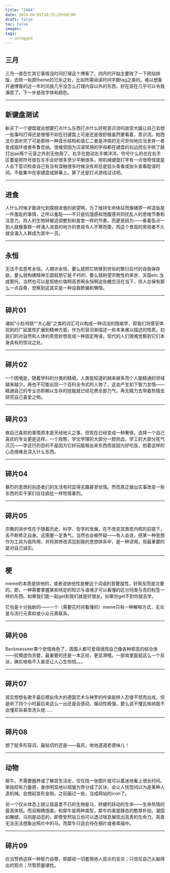 ```yaml
---
title: "2404"
date: 2024-04-01T18:35:29+08:00
draft: false
toc: false
images:
tags:
  - untagged
---
```


## 三月

三月一直在忙其它事情没时间打理这个博客了。四月的开始主要改了一下网站排版，去除一些原theme的冗余之处，比如所需阅读时间字数tag之类的。难以想象开通博客的近一年时间我几乎没怎么打理内容以外的东西，好在现在几乎可以令我满意了。下一步是改字体和颜色。

---

## 新键盘测试

新买了一个键盘就会想要打点什么东西打点什么好呢意识流吗放空大脑让自己去想一些事吗打得还是很慢不如在旧键盘上可是还是很舒服虽然要看着，意识流。帕西法尔该听完了可是那样一种音乐结构和语汇二者是冲突的无可奈何地应当舍弃一者变成指环或者布鲁克纳。很难受因为汉语常用的字母都在键盘的右边而左手除了敲打出ae两个元音之外别无他用了。右手在跑动左手懒洋洋。符号什么的也在右手区要是把符号放在左手会好很多至少平衡很多。用机械键盘打字有一点很奇怪就是人会下意识检查自己有没有误触很多时候没有却总是低头查看或抬头查看耽误时间。不能集中在家键盘或屏幕上。算了还是打点游戏试试吧。

---

## 进食

人什么时候才能进化到摆脱进食的欲望啊，为了维持生命体征而像猪猡一样造饭是一件羞耻的事情，之所以羞耻——不只是饥饿感和饱腹感共同扰乱人的思维节奏和注意力，将人的生物钟被迫调整到和食堂一样的节奏，而更是因为——看着饭点一到人就像畜群一样涌入进食的地方的景观令人不寒而栗，而这个景观的旁观者不久就会涌入人群成为其中一员。

---

## 永恒

无法不去思考永恒。人期许永恒。要么就把它转移到世俗的繁衍后代的自我保存欲，要么就构建精神王国假想它是*不朽的*，要么就盼望宗教性的来世、天国etc.当成寄托。当然也可以是拒绝价值啊高贵啊永恒啊这些概念活在当下，但人总保有那么一点自尊，觉察到这其实是一种自我欺骗和懒惰。

---

## 碎片01

诸如“小肚鸡肠”“大心脏”之类的词汇可以构成一种词法的隐喻学，即我们将感官体验到的广延属性扩展到精神方面，作为形容词来描述一些本来难以描述的性质。初民们的对自然和人体的奇思妙想变成一种固定用语，现代的人们很难觉察到它们本身具有的惊诧之处。

---

## 碎片02

一个困境是，随着学科的分类的精细，人类能知道的越来越多而个人能精通的领域越来越少。再也不可能出现一个百科全书式的人物了。这会产生如下智力怠惰——精通自己的专业亦即赖以生存的技能就已经花费全部力气，再无精力去带着热情去研究自己喜爱之物。

---

## 碎片03

做自己喜欢的事情原本是天经地义之事，但现在已经变成一种奢侈。选择一个自己喜欢的专业更是这样。一个观察，学文学理的大部分一腔热血，学工的大部分死气沉沉——学这行的目的不是因为它好玩能做出来东西而是因为好吃饭，抱着这样的心态很难去深入什么东西。

---

## 碎片04

暴烈的思想的创造者们的生活有时显得无趣甚至怯懦。然而真正做出实事改变一些东西的实干家们往往疯批一样性情暴烈。

---

## 碎片05

宗教的进步性在于随着历史、科学、哲学的发展，在不改变其救恩内核的前提下，去不断修正自身。这需要一定勇气。当然也会被怀疑——有人会说，把某一种思想作为工具为我所用，并将其修改添加到我的思想体系中，是一种谬用。但最重要的是对自己诚实。

---

## 梗

meme的本质是排他的，或者说排他性是梗这个词语的首要属性，好笑反而是次要的。即，一种需要掌握某些特定的知识与语境才可以看懂的区分同类与否的标签一样的东西。如果我们能一起get到我们就是好朋友。如果你get不到你就去学。

它也是十分独断的——一个（需要花时间看懂的）meme只有一种解释方式，无论是与流行元素抑或小众元素联系。

---

## 碎片06

Beckmesseer算个悲情角色了，周围人都可爱得很而自己像各种邪恶的结合体——狡猾虚伪贪婪，最重要的还是一本正经，更显滑稽。一部戏里面就这么一个反派，确实格格不入甚至让人心生怜悯。。。

---

## 碎片07

其实想想名歌手最后嗯扯伟大的德国艺术与神罗的传承挺样人忍俊不禁而出戏，但是听了四个小时最后来这么一出还是会感动，煽动性极强，要么说不懂瓦格纳就不会懂尼采甚至洗头佬......

---

## 碎片08

想了挺多形容词，最贴切的还是——喜庆，地地道道老德味儿！

---

## 动物

犀牛。不需要圈养或了解其生活史，仅仅找一张图片就可以着迷地看上很长时间。笨拙却有力量感，身体明显地以褶皱为界分成了区块，会让人恍惚间以为是某种人造机械。会想起变形金刚。之前画过一些，当成网站的icon了。

另一个仅从体态上就让我喜爱不已的生物是马，矫健的跃动的生命——生命热情的最高体现。而且眼睛很美。和犀牛是两种类型，犀牛的美是静态的憨厚朴拙，凝固如雕塑。马则是动态的，即使安然站立也可以透过喘息展现出高贵的生命力。简直无法无法想象出照片中的马。而犀牛只适合待在相片或者素描中。

---

## 碎片09

应当赞扬这样一种智力自尊，即鄙视一切套用他人观点的言论；只信任自己头脑得出的观点；尽管质量堪忧。